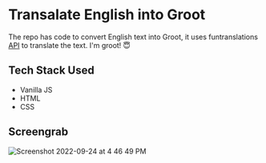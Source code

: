 # Transalate English into Groot

The repo has code to convert English text into Groot, it uses funtranslations [API](https://funtranslations.com/groot) to translate the text. I'm groot! 😇

## Tech Stack Used 
* Vanilla JS 
* HTML 
* CSS



## Screengrab
![Screenshot 2022-09-24 at 4 46 49 PM](https://user-images.githubusercontent.com/44650625/192095002-95b658f9-8979-4780-89b9-da95150ea331.png)

